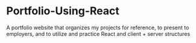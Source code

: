 # Portfolio-Using-React
A portfolio website that organizes my projects for reference, to present to employers, and to utilize and practice React and client + server structures
